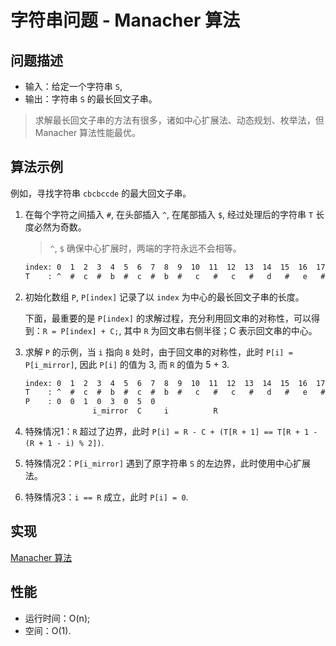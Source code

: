 # 字符串问题 - Manacher 算法

## 问题描述

- 输入：给定一个字符串 `S`,
- 输出：字符串 `S` 的最长回文子串。

> 求解最长回文子串的方法有很多，诸如中心扩展法、动态规划、枚举法，但 Manacher 算法性能最优。

## 算法示例

例如，寻找字符串 `cbcbccde` 的最大回文子串。

1. 在每个字符之间插入 `#`, 在头部插入 `^`, 在尾部插入 `$`, 经过处理后的字符串 `T` 长度必然为奇数。

    > `^`, `$` 确保中心扩展时，两端的字符永远不会相等。

    ```txt
    index: 0  1  2  3  4  5  6  7  8  9  10  11  12  13  14  15  16  17  18
    T    : ^  #  c  #  b  #  c  #  b  #   c   #   c   #   d   #   e   #   $
    ```

2. 初始化数组 `P`, `P[index]` 记录了以 `index` 为中心的最长回文子串的长度。

    下面，最重要的是 `P[index]` 的求解过程，充分利用回文串的对称性，可以得到：`R = P[index] + C;`, 其中 `R` 为回文串右侧半径；C 表示回文串的中心。

3. 求解 `P` 的示例，当 `i` 指向 `8` 处时，由于回文串的对称性，此时 `P[i] = P[i_mirror]`, 因此 `P[i]` 的值为 3, 而 `R` 的值为 5 + 3.

    ```txt
    index: 0  1  2  3  4  5  6  7  8  9  10  11  12  13  14  15  16  17  18
    T    : ^  #  c  #  b  #  c  #  b  #   c   #   c   #   d   #   e   #   $
    P    : 0  0  1  0  3  0  5  0
                   i_mirror  C     i          R
    ```

4. 特殊情况1：`R` 超过了边界，此时 `P[i] = R - C + (T[R + 1] == T[R + 1 - (R + 1 - i) % 2])`.
5. 特殊情况2：`P[i_mirror]` 遇到了原字符串 `S` 的左边界，此时使用中心扩展法。
6. 特殊情况3：`i == R` 成立，此时 `P[i] = 0`.

## 实现

[Manacher 算法](./mod.rs)

## 性能

- 运行时间：O(n);
- 空间：O(1).
